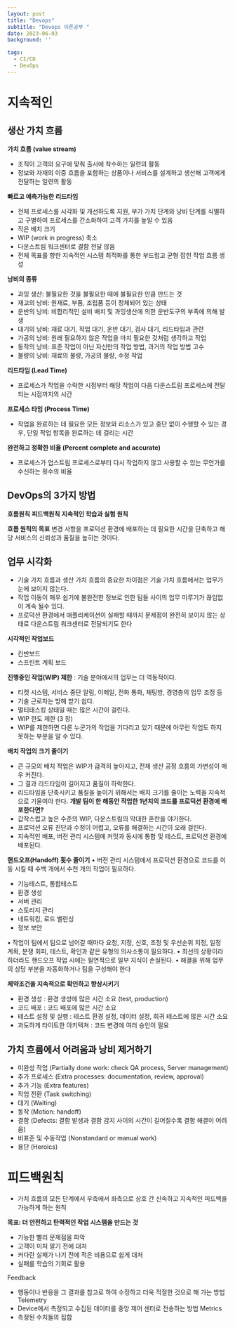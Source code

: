 ```yaml
---
layout: post
title: "Devops"
subtitle: "Devops 이론공부 "
date: 2023-06-03
background: ''

tags:
  - CI/CD
  - DevOps
---
```


# 지속적인 



## 생산 가치 흐름


**가치 흐름 (value stream)**
- 조직이 고객의 요구에 맞춰 출시에 착수하는 일련의 활동
- 정보와 자재의 이중 흐름을 포함하는 상품이나 서비스를 설계하고 생산해
고객에게 전달하는 일련의 활동

**빠르고 예측가능한 리드타임**
- 전체 프로세스를 시각화 및 개선하도록 지원, 부가 가치 단계와 낭비 단계를
식별하고 구별하여 프로세스를 간소화하여 고객 가치를 높일 수 있음
- 작은 배치 크기
- WIP (work in progress) 축소
- 다운스트림 워크센터로 결함 전달 않음
- 전체 목표를 향한 지속적인 시스템 최적화를 통한 부드럽고 균형 잡힌 작업 흐름 생성

**낭비의 종류**
- 과잉 생산: 불필요한 것을 불필요한 때에 불필요한 만큼 만드는 것
- 재고의 낭비: 원재료, 부품, 조립품 등이 정체되어 있는 상태
- 운반의 낭비: 비합리적인 설비 배치 및 과잉생산에 의한 운반도구의 부족에 의해 발생
- 대기의 낭비: 재료 대기, 작업 대기, 운반 대기, 검사 대기, 리드타임과 관련
- 가공의 낭비: 원래 필요하지 않은 작업을 마치 필요한 것처럼 생각하고 작업
- 동작의 낭비: 표준 작업이 아닌 자신만의 작업 방법, 과거의 작업 방법 고수
- 불량의 낭비: 재료의 불량, 가공의 불량, 수정 작업



**리드타임 (Lead Time)**
- 프로세스가 작업을 수락한 시점부터 해당 작업이 다음 다운스트림 프로세스에
전달되는 시점까지의 시간

**프로세스 타임 (Process Time)**
- 작업을 완료하는 데 필요한 모든 정보와 리소스가 있고 중단 없이 수행할 수 있는 경우,
단일 작업 항목을 완료하는 데 걸리는 시간

**완전하고 정확한 비율 (Percent complete and accurate)**
- 프로세스가 업스트림 프로세스로부터 다시 작업하지 않고 사용할 수 있는 무언가를
수신하는 횟수의 비율


## DevOps의 3가지 방법

**흐름원칙**
**피드백원칙**
**지속적인 학습과 실험 원칙**


**흐름 원칙의 목표**
변경 사항을 프로덕션 환경에 배포하는 데 필요한 시간을 단축하고
해당 서비스의 신뢰성과 품질을 높히는 것이다.


## 업무 시각화
- 기술 가치 흐름과 생산 가치 흐름의 중요한 차이점은 기술 가치 흐름에서는
업무가 눈에 보이지 않는다.
- 작업 이동이 매우 쉽기에 불완전한 정보로 인한 팀들 사이의 업무 미루기가
끊임없이 계속 될수 있다.
- 프로덕션 환경에서 애플리케이션이 실패할 때까지 문제점이 완전히 보이지 않는
상태로 다운스트림 워크센터로 전달되기도 한다

**시각적인 작업보드**
- 칸반보드
- 스프린트 계획 보드


**진행중인 작업(WIP) 제한**
 : 기술 분야에서의 업무는 더 역동적이다.
- 티켓 시스템, 서비스 중단 알림, 이메일, 전화 통화, 채팅방, 경영층의 업무 조정 등
- 기술 근로자는 방해 받기 쉽다.
- 멀티태스킹 상태일 때는 많은 시간이 걸린다.
- WIP 한도 제한 (3 장)
- WIP를 제한하면 다른 누군가의 작업을 기다리고 있기 때문에 아무런 작업도 하지
못하는 부분을 알 수 있다.


**배치 작업의 크기 줄이기**

- 큰 규모의 배치 작업은 WIP가 급격히 높아지고,
전체 생산 공정 흐름의 가변성이 매우 커진다.
- 그 결과 리드타임이 길어지고 품질이 하락한다.
- 리드타임을 단축시키고 품질을 높이기 위해서는 배치 크기를 줄이는 노력을
지속적으로 기울여야 한다.
**개발 팀이 한 해동안 작업한 1년치의 코드를 프로덕션 환경에 배포한다면?**
- 갑작스럽고 높은 수준의 WIP, 다운스트림의 막대한 혼란을 야기한다.
- 프로덕션 오류 진단과 수정이 어렵고, 오류를 해결하는 시간이 오래 걸린다.
- 지속적인 배포, 버전 관리 시스템에 커밋과 동시에 통합 및 테스트, 프로덕션 환경에
배포된다.

**핸드오프(Handoff) 횟수 줄이기**
• 버전 관리 시스템에서 프로덕션 환경으로 코드를 이동 시킬 때
수백 개에서 수천 개의 작업이 필요하다.
- 기능테스트, 통합테스트
- 환경 생성
- 서버 관리
- 스토리지 관리
- 네트워킹, 로드 밸런싱
- 정보 보안

• 작업이 팀에서 팀으로 넘어갈 때마다 요청, 지정, 신호, 조정 및 우선순위 지정,
일정 계획, 분쟁 회피, 테스트, 확인과 같은 유형의 의사소통이 필요하다.
• 최선의 상황이라 하더라도 핸드오프 작업 시에는 필연적으로 일부 지식이 손실된다.
• 해결을 위해 업무의 상당 부분을 자동화하거나 팀을 구성해야 한다


**제약조건을 지속적으로 확인하고 향상시키기**

- 환경 생성
: 환경 생성에 많은 시간 소요 (test, production)
- 코드 배포
: 코드 배포에 많은 시간 소요
- 테스트 설정 및 실행
: 테스트 환경 설정, 데이터 설정, 회귀 테스트에 많은 시간 소요
- 과도하게 타이트한 아키텍쳐
: 코드 변경에 여러 승인이 필요


## 가치 흐름에서 어려움과 낭비 제거하기

- 미완성 작업 (Partially done work: check QA process, Server management)
- 추가 프로세스 (Extra processes: documentation, review, approval)
- 추가 기능 (Extra features)
- 작업 전환 (Task switching)
- 대기 (Waiting)
- 동작 (Motion: handoff)
- 결함 (Defects: 결함 발생과 결함 감지 사이의 시간이 길어질수록 결함 해결이 어려움)
- 비표준 및 수동작업 (Nonstandard or manual work)
- 용단 (Heroics)


# 피드백원칙

- 가치 흐름의 모든 단계에서 우측에서 좌측으로 상호 간 신속하고 지속적인 피드백을 가능하게 하는 원칙


**목표: 더 안전하고 탄력적인 작업 시스템을 만드는 것**
- 가능한 빨리 문제점을 파악
- 고객이 미처 알기 전에 대처
- 커다란 실패가 나기 전에 적은 비용으로 쉽게 대처
- 실패를 학습의 기회로 활용

Feedback
- 행동이나 반응을 그 결과를 참고로 하여 수정하고 더욱 적절한 것으로 해 가는 방법
Telemetry
- Device에서 측정되고 수집된 데이터를 중앙 제어 센터로 전송하는 방법
Metrics
- 측정된 수치들의 집합



